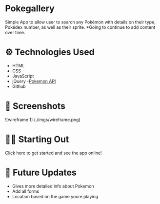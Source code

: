 # Pokegallery 

Simple App to allow user to search any Pokémon with details on their type, Pokédex number, as well as their sprite. *Going to continue to add content over time.

# ⚙️ Technologies Used

* HTML
* CSS 
* JavaScript
* jQuery
-[Pokemon API](https://pokeapi.co/)
* Github  

# 📸 Screenshots

![wireframe 1] (./imgs/wireframe.png)

# 🏃‍♂️ Starting Out

[Click](#) here to get started and see the app online!


# 🔮 Future Updates

* Gives more detailed info about Pokemon
* Add all forms
* Location based on the game youre playing
